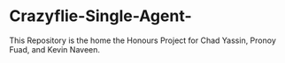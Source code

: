 # Crazyflie-Single-Agent-
This Repository is the home the Honours Project for Chad Yassin, Pronoy Fuad, and Kevin Naveen.
